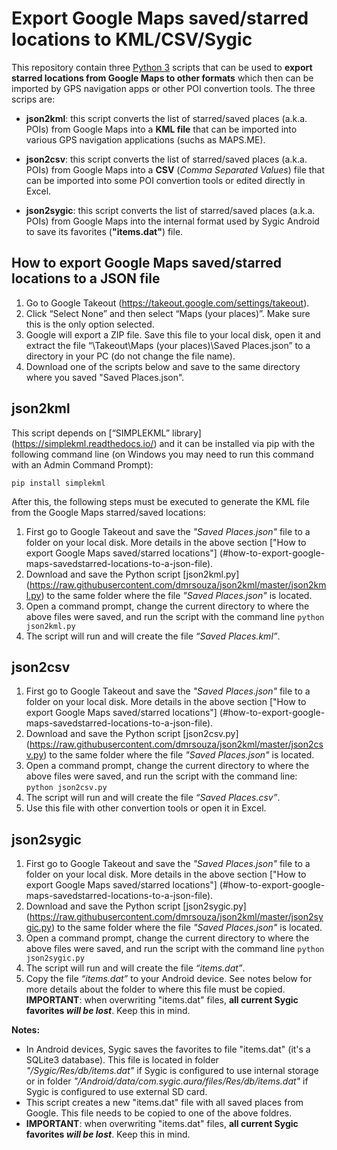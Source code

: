 # Export Google Maps saved/starred locations to KML/CSV/Sygic

This repository contain three [Python 3](https://www.python.org/downloads/) scripts that can be used to **export starred locations from Google Maps to other formats** which then can be imported by GPS navigation apps or other POI convertion tools. The three scrips are:

* **json2kml**: this script converts the list of starred/saved places (a.k.a. POIs) from Google Maps into a **KML file** that can be imported into various GPS navigation applications (suchs as MAPS.ME).

* **json2csv**: this script converts the list of starred/saved places (a.k.a. POIs) from Google Maps into a **CSV** (*Comma Separated Values*) file that can be imported into some POI convertion tools or edited directly in Excel.

* **json2sygic**: this script converts the list of starred/saved places (a.k.a. POIs) from Google Maps into the internal format used by Sygic Android to save its favorites (**"items.dat"**) file.

## How to export Google Maps saved/starred locations to a JSON file

1.	Go to Google Takeout (https://takeout.google.com/settings/takeout). 
2.	Click “Select None” and then select “Maps (your places)”. Make sure this is the only option selected.
3.	Google will export a ZIP file. Save this file to your local disk, open it and extract the file “\Takeout\Maps (your places)\Saved Places.json” to a directory in your PC (do not change the file name).
4.	Download one of the scripts below and save to the same directory where you saved "Saved Places.json".

## json2kml

This script depends on [“SIMPLEKML” library] (https://simplekml.readthedocs.io/) and it can be installed via pip with the following command line (on Windows you may need to run this command with an Admin Command Prompt):
```
pip install simplekml
```
After this, the following steps must be executed to generate the KML file from the Google Maps starred/saved locations:

1. First go to Google Takeout and save the _"Saved Places.json"_ file to a folder on your local disk. More details in the above section ["How to export Google Maps saved/starred locations"] (#how-to-export-google-maps-savedstarred-locations-to-a-json-file).
2. Download and save the Python script [json2kml.py] (https://raw.githubusercontent.com/dmrsouza/json2kml/master/json2kml.py) to the same folder where the file _"Saved Places.json"_ is located.
3. Open a command prompt, change the current directory to where the above files were saved, and run the script with the command line `python json2kml.py`
4.	The script will run and will create the file _“Saved Places.kml”_.

## json2csv

1. First go to Google Takeout and save the _"Saved Places.json"_ file to a folder on your local disk. More details in the above section ["How to export Google Maps saved/starred locations"] (#how-to-export-google-maps-savedstarred-locations-to-a-json-file).
2. Download and save the Python script [json2csv.py] (https://raw.githubusercontent.com/dmrsouza/json2kml/master/json2csv.py) to the same folder where the file _"Saved Places.json"_ is located.
3. Open a command prompt, change the current directory to where the above files were saved, and run the script with the command line: `python json2csv.py`
4. The script will run and will create the file _“Saved Places.csv”_.
5. Use this file with other convertion tools or open it in Excel.

## json2sygic

1. First go to Google Takeout and save the _"Saved Places.json"_ file to a folder on your local disk. More details in the above section ["How to export Google Maps saved/starred locations"] (#how-to-export-google-maps-savedstarred-locations-to-a-json-file).
2. Download and save the Python script [json2sygic.py] (https://raw.githubusercontent.com/dmrsouza/json2kml/master/json2sygic.py) to the same folder where the file _"Saved Places.json"_ is located.
3. Open a command prompt, change the current directory to where the above files were saved, and run the script with the command line `python json2sygic.py`
4. The script will run and will create the file _“items.dat”_.
5. Copy the file _“items.dat”_ to your Android device. See notes below for more details about the folder to where this file must be copied. **IMPORTANT**: when overwriting "items.dat" files, **all current Sygic favorites _will be lost_**. Keep this in mind.

**Notes:**

* In Android devices, Sygic saves the favorites to file "items.dat" (it's a SQLite3 database). This file is located in folder _"/Sygic/Res/db/items.dat"_ if Sygic is configured to use internal storage or in folder _"/Android/data/com.sygic.aura/files/Res/db/items.dat"_ if Sygic is configured to use external SD card.
* This script creates a new "items.dat" file with all saved places from Google. This file needs to be copied to one of the above foldres.
* **IMPORTANT**: when overwriting "items.dat" files, **all current Sygic favorites _will be lost_**. Keep this in mind.
